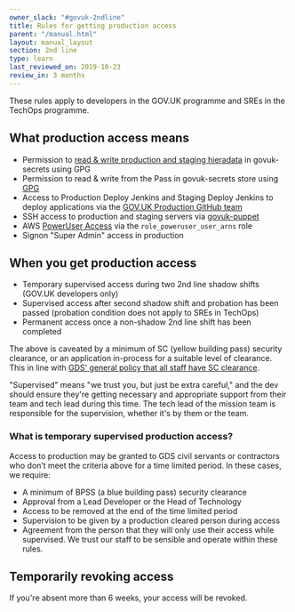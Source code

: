 ```yaml
---
owner_slack: "#govuk-2ndline"
title: Rules for getting production access
parent: "/manual.html"
layout: manual_layout
section: 2nd line
type: learn
last_reviewed_on: 2019-10-23
review_in: 3 months
---
```


These rules apply to developers in the GOV.UK programme and SREs in the TechOps programme.

## What production access means

- Permission to [read & write production and staging hieradata](https://github.com/alphagov/govuk-secrets/blob/master/puppet/hieradata/production_credentials.yaml) in govuk-secrets using GPG
- Permission to read & write from the Pass in govuk-secrets store using [GPG](https://github.com/alphagov/govuk-secrets/blob/master/pass/2ndline/.gpg-id)
- Access to Production Deploy Jenkins and Staging Deploy Jenkins to deploy applications via the [GOV.UK Production GitHub team](https://github.com/orgs/alphagov/teams/gov-uk-production)
- SSH access to production and staging servers via [govuk-puppet](https://github.com/alphagov/govuk-puppet)
- AWS [PowerUser Access](https://github.com/alphagov/govuk-aws-data/blob/master/data/infra-security/production/common.tfvars) via the `role_poweruser_user_arns` role
- Signon "Super Admin" access in production

## When you get production access

- Temporary supervised access during two 2nd line shadow shifts (GOV.UK developers only)
- Supervised access after second shadow shift and probation has been passed (probation condition does not apply to SREs in TechOps)
- Permanent access once a non-shadow 2nd line shift has been completed

The above is caveated by a minimum of SC (yellow building pass) security
clearance, or an application in-process for a suitable level of clearance. This
in line with [GDS' general policy that all staff have SC
clearance](https://sites.google.com/a/digital.cabinet-office.gov.uk/gds/working-at-the-white-chapel-building/security/recruitment).

"Supervised" means "we trust you, but just be extra careful," and the dev should
ensure they're getting necessary and appropriate support from their team and
tech lead during this time. The tech lead of the mission team is responsible for
the supervision, whether it's by them or the team.

### What is temporary supervised production access?

Access to production may be granted to GDS civil servants or contractors who
don’t meet the criteria above for a time limited period. In these cases, we
require:

- A minimum of BPSS (a blue building pass) security clearance
- Approval from a Lead Developer or the Head of Technology
- Access to be removed at the end of the time limited period
- Supervision to be given by a production cleared person during access
- Agreement from the person that they will only use their access while supervised. We trust our staff to be sensible and operate within these rules.

## Temporarily revoking access

If you're absent more than 6 weeks, your access will be revoked.
